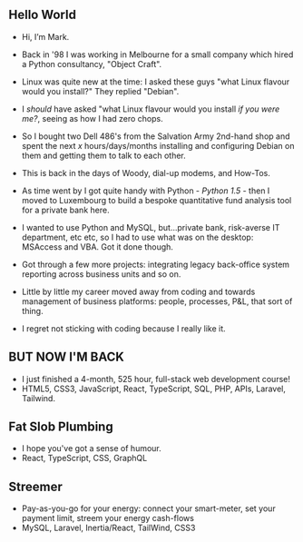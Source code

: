 ## Hello World

- Hi, I’m Mark.

- Back in '98 I was working in Melbourne for a small company which hired a Python consultancy, "Object Craft".

- Linux was quite new at the time: I asked these guys "what Linux flavour would you install?" They replied "Debian".

- I *should* have asked "what Linux flavour would you install *if you were me?*, seeing as how I had zero chops.
- So I bought two Dell 486's from the Salvation Army 2nd-hand shop and spent the next *x* hours/days/months installing and configuring Debian on them and getting them to talk to each other.
- This is back in the days of Woody, dial-up modems, and How-Tos.
- As time went by I got quite handy with Python - *Python 1.5* - then I moved to Luxembourg to build a bespoke quantitative fund analysis tool for a private bank here.
- I wanted to use Python and MySQL, but...private bank, risk-averse IT department, etc etc, so I had to use what was on the desktop: MSAccess and VBA. Got it done though.
- Got through a few more projects: integrating legacy back-office system reporting across business units and so on.
- Little by little my career moved away from coding and towards management of business platforms: people, processes, P&L, that sort of thing.
- I regret not sticking with coding because I really like it.

## BUT NOW I'M BACK

- I just finished a 4-month, 525 hour, full-stack web development course!
- HTML5, CSS3, JavaScript, React, TypeScript, SQL, PHP, APIs, Laravel, Tailwind.

## Fat Slob Plumbing

- I hope you've got a sense of humour.
- React, TypeScript, CSS, GraphQL

## Streemer

- Pay-as-you-go for your energy: connect your smart-meter, set your payment limit, streem your energy cash-flows
- MySQL, Laravel, Inertia/React, TailWind, CSS3

<!---
headexpanded/headexpanded is a ✨ special ✨ repository because its `README.md` (this file) appears on your GitHub profile.
You can click the Preview link to take a look at your changes.
--->
